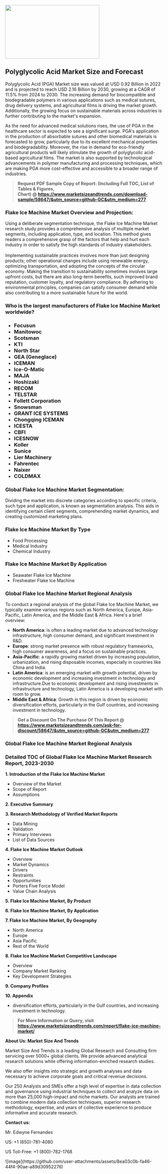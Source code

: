 <p><img class="alignnone size-medium wp-image-20088" src="https://ffe5etoiles.com/wp-content/uploads/2024/12/MST1-300x171.png" alt="" width="300" height="171" /></p><h2>Polyglycolic Acid Market Size and Forecast</h2><p>Polyglycolic Acid (PGA) Market size was valued at USD 0.92 Billion in 2022 and is projected to reach USD 2.16 Billion by 2030, growing at a CAGR of 11.5% from 2024 to 2030. The increasing demand for biocompatible and biodegradable polymers in various applications such as medical sutures, drug delivery systems, and agricultural films is driving the market growth. Additionally, the growing focus on sustainable materials across industries is further contributing to the market's expansion.</p><p>As the need for advanced medical solutions rises, the use of PGA in the healthcare sector is expected to see a significant surge. PGA's application in the production of absorbable sutures and other biomedical materials is forecasted to grow, particularly due to its excellent mechanical properties and biodegradability. Moreover, the rise in demand for eco-friendly agricultural products will likely stimulate the growth of polyglycolic acid-based agricultural films. The market is also supported by technological advancements in polymer manufacturing and processing techniques, which are making PGA more cost-effective and accessible to a broader range of industries.</p></p><blockquote id="" class=""><strong>Request PDF Sample Copy of Report: (Including Full TOC, List of Tables &amp; Figures, Chart)&nbsp;@&nbsp;<strong><a href="https://www.marketsizeandtrends.com/download-sample/58647/&utm_source=github-GC&utm_medium=277" target="_blank">https://www.marketsizeandtrends.com/download-sample/58647/&utm_source=github-GC&utm_medium=277</a></strong></strong></blockquote><h3 id="" class="">Flake Ice Machine Market&nbsp;Overview and Projection:</h3><p id="" class="">Using a deliberate segmentation technique, the Flake Ice Machine Market research study provides a comprehensive analysis of multiple market segments, including application, type, and location. This method gives readers a comprehensive grasp of the factors that help and hurt each industry in order to satisfy the high standards of industry stakeholders. <br /> <br />Implementing sustainable practices involves more than just designing products; other operational changes include using renewable energy, optimizing transportation, and adopting the concepts of the circular economy. Making the transition to sustainability sometimes involves large upfront costs, but there are also long-term benefits, such improved brand reputation, customer loyalty, and regulatory compliance. By adhering to environmental principles, companies can satisfy consumer demand while also contributing to a more sustainable future for the world.</p><h3 id="" class="">Who is the largest manufacturers of&nbsp;Flake Ice Machine Market worldwide?</h3><h3 class=""><p><ul><li>Focusun </li><li> Manitowoc </li><li> Scotsman </li><li> KTI </li><li> North Star </li><li> GEA (Geneglace) </li><li> ICEMAN </li><li> Ice-O-Matic </li><li> MAJA </li><li> Hoshizaki </li><li> RECOM </li><li> TELSTAR </li><li> Follett Corporation </li><li> Snowsman </li><li> GRANT ICE SYSTEMS </li><li> Chongqing ICEMAN </li><li> ICESTA </li><li> CBFI </li><li> ICESNOW </li><li> Koller </li><li> Sunice </li><li> Lier Machinery </li><li> Fahrentec </li><li> Naixer </li><li> COLDMAX</li></ul></p></h3><h3 id="" class="">Global&nbsp;Flake Ice Machine Market Segmentation:</h3><p id="" class="">Dividing the market into discrete categories according to specific criteria, such type and application, is known as segmentation analysis. This aids in identifying certain client segments, comprehending market dynamics, and creating customized marketing plans.</p><h3 id="" class="">Flake Ice Machine Market&nbsp;By Type</h3><p><p><ul><li>Food Processing</li><li> Medical Industry</li><li> Chemical Industry</p></li></ul></p></p><h3 id="" class="">Flake Ice Machine Market&nbsp;By Application</h3><p class=""><p><ul><li>Seawater Flake Ice Machine</li><li> Freshwater Flake Ice Machine</li></ul></p></p><h3 id="" class="">Global Flake Ice Machine Market Regional Analysis</h3><p id="" class="">To conduct a regional analysis of the global Flake Ice Machine Market, we typically examine various regions such as North America, Europe, Asia-Pacific, Latin America, and the Middle East &amp; Africa. Here's a brief overview:</p><ul><li><strong>North America</strong>: is often a leading market due to advanced technology infrastructure, high consumer demand, and significant investment in R&amp;D.</li><li><strong>Europe</strong>: strong market presence with robust regulatory frameworks, high consumer awareness, and a focus on sustainable practices.</li><li><strong>Asia-Pacific</strong>: a rapidly growing market driven by increasing population, urbanization, and rising disposable incomes, especially in countries like China and India.</li><li><strong>Latin America</strong>: is an emerging market with growth potential, driven by economic development and increasing investment in technology and infrastructure.Due to economic development and rising investments in infrastructure and technology, Latin America is a developing market with room to grow.</li><li><strong>Middle East &amp; Africa</strong>: Growth in this region is driven by economic diversification efforts, particularly in the Gulf countries, and increasing investment in technology.</li></ul><blockquote id="" class=""><strong>Get a Discount On The Purchase Of This Report @ <strong><a href="https://www.marketsizeandtrends.com/ask-for-discount/58647/&utm_source=github-GC&utm_medium=277" target="_blank">https://www.marketsizeandtrends.com/ask-for-discount/58647/&utm_source=github-GC&utm_medium=277</a></strong></strong></blockquote><h3 id="" class="">Global Flake Ice Machine Market Regional Analysis</h3><h3 id="" class="">Detailed TOC of Global Flake Ice Machine Market Research Report, 2023-2030</h3><p id="" class=""><strong>1. Introduction of the Flake Ice Machine Market</strong></p><ul><li>Overview of the Market</li><li>Scope of Report</li><li>Assumptions</li></ul><p id="" class=""><strong>2. Executive Summary</strong></p><p id="" class=""><strong>3. Research Methodology of Verified Market Reports</strong></p><ul><li>Data Mining</li><li>Validation</li><li>Primary Interviews</li><li>List of Data Sources</li></ul><p id="" class=""><strong>4. Flake Ice Machine Market Outlook</strong></p><ul><li>Overview</li><li>Market Dynamics</li><li>Drivers</li><li>Restraints</li><li>Opportunities</li><li>Porters Five Force Model</li><li>Value Chain Analysis</li></ul><p id="" class=""><strong>5. Flake Ice Machine Market, By Product</strong></p><p id="" class=""><strong>6. Flake Ice Machine Market, By Application</strong></p><p id="" class=""><strong>7. Flake Ice Machine Market, By Geography</strong></p><ul><li>North America</li><li>Europe</li><li>Asia Pacific</li><li>Rest of the World</li></ul><p id="" class=""><strong>8. Flake Ice Machine Market Competitive Landscape</strong></p><ul><li>Overview</li><li>Company Market Ranking</li><li>Key Development Strategies</li></ul><p id="" class=""><strong>9. Company Profiles</strong></p><p id="" class=""><strong>10. Appendix</strong></p><ul><li>diversification efforts, particularly in the Gulf countries, and increasing investment in technology.</li></ul><blockquote id="" class=""><strong>For More Information or Query, visit <strong><strong><a href="https://www.marketsizeandtrends.com/report/flake-ice-machine-market/" target="_blank">https://www.marketsizeandtrends.com/report/flake-ice-machine-market/</a></strong></strong></strong></blockquote><p id="" class=""><strong>About Us: Market Size And Trends</strong></p><p id="" class="">Market Size And Trends is a leading Global Research and Consulting firm servicing over 5000+ global clients. We provide advanced analytical research solutions while offering information-enriched research studies.</p><p id="" class="">We also offer insights into strategic and growth analyses and data necessary to achieve corporate goals and critical revenue decisions.</p><p id="" class="">Our 250 Analysts and SMEs offer a high level of expertise in data collection and governance using industrial techniques to collect and analyze data on more than 25,000 high-impact and niche markets. Our analysts are trained to combine modern data collection techniques, superior research methodology, expertise, and years of collective experience to produce informative and accurate research.</p><p id="" class=""><strong>Contact us:</strong></p><p id="" class="">Mr. Edwyne Fernandes</p><p id="" class="">US: +1 (650)-781-4080</p><p id="" class="">US Toll-Free: +1 (800)-782-1768</p>
![image](https://github.com/user-attachments/assets/8ea03c0b-fa46-44f4-90ae-a89d30952276)

